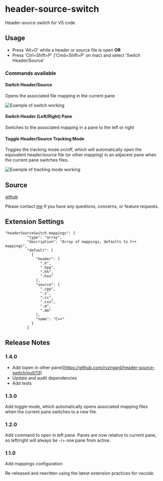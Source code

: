 # header-source-switch
Header-source switch for VS code

## Usage

* Press 'Alt+O' while a header or source file is open
**OR**
* Press 'Ctrl+Shift+P' ('Cmd+Shift+P' on mac) and select 'Switch Header/Source'

### Commands available 

#### Switch Header/Source

Opens the associated file mapping in the current pane

![Example of switch working](gifs/switch_example.gif?raw=true "Switch Example")

#### Switch Header (Left/Right) Pane

Switches to the associated mapping in a pane to the left or right

#### Toggle Header/Source Tracking Mode 

Toggles the tracking mode on/off, which will automatically open the equivalent header/source file (or other mapping) in an adjacent pane when the current pane switches files.

![Example of tracking mode working](gifs/tracker_example.gif?raw=true "Tracking Mode Example")

## Source

[github](https://github.com/ryzngard/header-source-switch)

Please contact [me](mailto:ryzngard@live.com) if you have any questions, concerns, or feature requests.

## Extension Settings

```
"headerSourceSwitch.mappings": {
          "type": "array",
          "description": "Array of mappings, defaults to C++ mappings",
          "default": [
            {
              "header": [
                ".h",
                ".hpp",
                ".hh",
                ".hxx"
              ],
              "source": [
                ".cpp",
                ".c",
                ".cc",
                ".cxx",
                ".m",
                ".mm"
              ],
              "name": "C++"
            }
          ]
```

## Release Notes

### 1.4.0

* Add (open in other pane)[https://github.com/ryzngard/header-source-switch/pull/13]
* Update and audit dependencies
* Add tests

### 1.3.0

Add toggle mode, which automatically opens associated mapping files when the current pane switches to a new file. 

### 1.2.0

Add command to open in left pane. Panes are now relative to current pane, so left/right will always be -/+ one pane from active.

### 1.1.0

Add mappings configuration

Re-released and rewritten using the latest extension practices for vscode.

